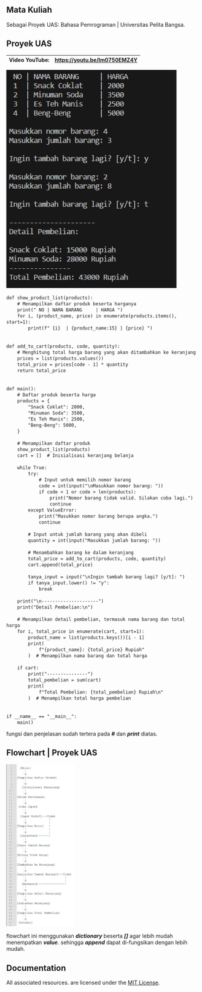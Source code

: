 ## Mata Kuliah

Sebagai Proyek UAS: Bahasa Pemrograman | Universitas Pelita Bangsa.

## Proyek UAS

| Video YouTube: | https://youtu.be/Im0750EMZ4Y |
| -------------- | ---------------------------- |

<p align="left">
  <img src="/ss/hasil.jpg" width="450">
</p>

    def show_product_list(products):
        # Menampilkan daftar produk beserta harganya
        print(" NO | NAMA BARANG     | HARGA ")
        for i, (product_name, price) in enumerate(products.items(), start=1):
            print(f" {i}  | {product_name:15} | {price} ")


    def add_to_cart(products, code, quantity):
        # Menghitung total harga barang yang akan ditambahkan ke keranjang
        prices = list(products.values())
        total_price = prices[code - 1] * quantity
        return total_price


    def main():
        # Daftar produk beserta harga
        products = {
            "Snack Coklat": 2000,
            "Minuman Soda": 3500,
            "Es Teh Manis": 2500,
            "Beng-Beng": 5000,
        }

        # Menampilkan daftar produk
        show_product_list(products)
        cart = []  # Inisialisasi keranjang belanja

        while True:
            try:
                # Input untuk memilih nomor barang
                code = int(input("\nMasukkan nomor barang: "))
                if code < 1 or code > len(products):
                    print("Nomor barang tidak valid. Silakan coba lagi.")
                    continue
            except ValueError:
                print("Masukkan nomor barang berupa angka.")
                continue

            # Input untuk jumlah barang yang akan dibeli
            quantity = int(input("Masukkan jumlah barang: "))

            # Menambahkan barang ke dalam keranjang
            total_price = add_to_cart(products, code, quantity)
            cart.append(total_price)

            tanya_input = input("\nIngin tambah barang lagi? [y/t]: ")
            if tanya_input.lower() != "y":
                break

        print("\n---------------------")
        print("Detail Pembelian:\n")

        # Menampilkan detail pembelian, termasuk nama barang dan total harga
        for i, total_price in enumerate(cart, start=1):
            product_name = list(products.keys())[i - 1]
            print(
                f"{product_name}: {total_price} Rupiah"
            )  # Menampilkan nama barang dan total harga

        if cart:
            print("---------------")
            total_pembelian = sum(cart)
            print(
                f"Total Pembelian: {total_pembelian} Rupiah\n"
            )  # Menampilkan total harga pembelian


    if __name__ == "__main__":
        main()

fungsi dan penjelasan sudah tertera pada **_#_** dan **_print_** diatas.

## Flowchart | Proyek UAS

<p align="left">
  <img src="/ss/flowchart.jpg" width="180">
</p>

flowchart ini menggunakan **_dictionary_** beserta **_[]_** agar lebih mudah menempatkan **_value_**.
sehingga **_append_** dapat di-fungsikan dengan lebih mudah.

## Documentation

All associated resources. are licensed under the [MIT License](https://mit-license.org/).
